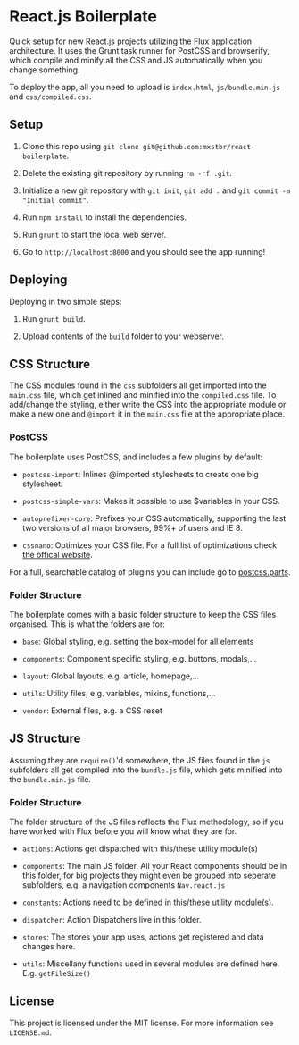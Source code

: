 # React.js Boilerplate

Quick setup for new React.js projects utilizing the Flux application architecture. It uses the Grunt task runner for PostCSS and browserify, which compile and minify all the CSS and JS automatically when you change something.

To deploy the app, all you need to upload is `index.html`, `js/bundle.min.js` and `css/compiled.css`.

## Setup

1. Clone this repo using `git clone git@github.com:mxstbr/react-boilerplate`.

2. Delete the existing git repository by running `rm -rf .git`.

3. Initialize a new git repository with `git init`, `git add .` and `git commit -m "Initial commit"`.

4. Run `npm install` to install the dependencies.

5. Run `grunt` to start the local web server.

6. Go to `http://localhost:8000` and you should see the app running!

## Deploying

Deploying in two simple steps:

1. Run `grunt build`.

2. Upload contents of the `build` folder to your webserver.

## CSS Structure

The CSS modules found in the `css` subfolders all get imported into the `main.css` file, which get inlined and minified into the `compiled.css` file. To add/change the styling, either write the CSS into the appropriate module or make a new one and `@import` it in the `main.css` file at the appropriate place.

### PostCSS

The boilerplate uses PostCSS, and includes a few plugins by default:

* `postcss-import`: Inlines @imported stylesheets to create one big stylesheet.

* `postcss-simple-vars`: Makes it possible to use $variables in your CSS.

* `autoprefixer-core`: Prefixes your CSS automatically, supporting the last two versions of all major browsers, 99%+ of users and IE 8.

* `cssnano`: Optimizes your CSS file. For a full list of optimizations check [the offical website](http://cssnano.co/optimisations/).

For a full, searchable catalog of plugins you can include go to [postcss.parts](http://postcss.parts).

### Folder Structure

The boilerplate comes with a basic folder structure to keep the CSS files organised. This is what the folders are for:

* `base`: Global styling, e.g. setting the box–model for all elements

* `components`: Component specific styling, e.g. buttons, modals,...

* `layout`: Global layouts, e.g. article, homepage,...

* `utils`: Utility files, e.g. variables, mixins, functions,...

* `vendor`: External files, e.g. a CSS reset

## JS Structure

Assuming they are `require()`'d somewhere, the JS files found in the `js` subfolders all get compiled into the `bundle.js` file, which gets minified into the `bundle.min.js` file.

### Folder Structure

The folder structure of the JS files reflects the Flux methodology, so if you have worked with Flux before you will know what they are for. 

* `actions`: Actions get dispatched with this/these utility module(s)

* `components`: The main JS folder. All your React components should be in this folder, for big projects they might even be grouped into seperate subfolders, e.g. a navigation components `Nav.react.js`

* `constants`: Actions need to be defined in this/these utility module(s).

* `dispatcher`: Action Dispatchers live in this folder.

* `stores`: The stores your app uses, actions get registered and data changes here.

* `utils`: Miscellany functions used in several modules are defined here. E.g. `getFileSize()`

## License

This project is licensed under the MIT license. For more information see `LICENSE.md`.
